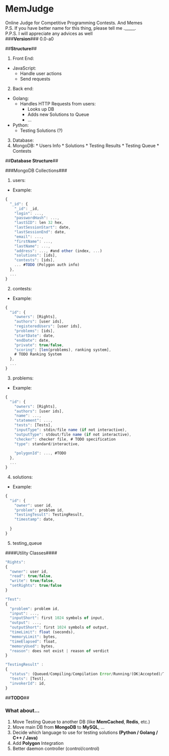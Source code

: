 **MemJudge**
========

Online Judge for Competitive Programming Contests. And Memes  
P.S. If you have better name for this thing, please tell me ._____.  
P.P.S. I will appreciate any advices as well  
###**Version**###
0.0-a0

##**Structure**##
1. Front End:
  * JavaScript:
    * Handle user actions
    * Send requests
2. Back end:
  * Golang:
    * Handles HTTP Requests from users:
      * Looks up DB
      * Adds new Solutions to Queue
      * ...
  * Python:
    * Testing Solutions (?)
3. Database:
  1. MongoDB:
    * Users Info
    * Solutions
    * Testing Results
    * Testing Queue
    * Contests

##**Database Structure**##

###MongoDB Collections###
1. users:
  * Example:
  ```js
  {
    "_id": {
      "_id": _id,
      "login": ...,
      "passwordHash": ...,
      "lastSID": len 32 hex,
      "lastSessionStart": date,
      "lastSessionEnd": date,
      "email": ...,
      "firstName": ...,
      "lastName": ...,
      "address": ..., #and other (index, ...)
      "solutions": [ids],
      "contests": [ids],
      ... #TODO (Polygon auth info)
    },
    ...
  }
  ```

2. contests:
  * Example:
  ```js
  {
    "id": {
      "owners": [Rights],
      "authors": [user ids],
      "registeredUsers": [user ids],
      "problems": [ids],
      "startDate": date,
      "endDate": date,
      "private": true/false,
      "scoring": [len(problems), ranking system],
      # TODO Ranking System
    },
    ...
  }
  ```
3. problems:
  * Example:
  ```js
  {
    "id": {
      "owners": [Rights],
      "authors": [user ids],
      "name": ...,
      "statement": ...,
      "tests": [Tests],
      "inputType": stdin/file name (if not interactive),
      "outputType": stdout/file name (if not interactive),
      "checker": checker file, # TODO specification
      "type": standard/interactive,
      
      "polygonId": ..., #TODO
    },
    ...
  }
  ```
4. solutions:
  * Example:
  ```js
  {
    "id": {
      "owner": user id,
      "problem": problem id,
      "testingTesult": TestingResult,
      "timestamp": date,
    
    }
  }
  ```
5. testing_queue

####Utility Classes####
```js
"Rights":
{
  "owner": user id,
  "read": true/false,
  "write": true/false,
  "setRights": true/false
}
```
```js
"Test":
{
  "problem": problem id,
  "input": ...,
  "inputShort": first 1024 symbols of input,
  "output": ...,
  "outputShort": first 1024 symbols of output,
  "timeLimit": float (seconds),
  "memoryLimit": bytes,
  "timeElapsed": float,
  "memoryUsed": bytes,
  "reason": does not exist | reason of verdict
}
```
```js
"TestingResult" :
{
  "status": (Queued/Compiling/Compilation Error/Running/(OK|Accepted)/Time Limit Exceeded/Memory Limit Exceeded/Runtime Error/Wrong Answer/Security Violation/...)
  "tests": [Test],
  "invokerId": id,
}
```

##**TODO**##
### What about... ###
1. Move Testing Queue to another DB (like **MemCached**, **Redis**, etc.)
2. Move main DB from **MongoDB** to **MySQL**, ...
3. Decide which language to use for testing solutions **(Python / Golang / C++ / Java)**
4. Add **Polygon** Integration
5. Better daemon controller (control/control)
